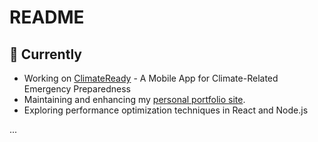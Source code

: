 # README

## 🔭 Currently
- Working on [ClimateReady](https://github.com/NIKKAvRULZ/ClimateReady) - A Mobile App for Climate-Related Emergency Preparedness
- Maintaining and enhancing my [personal portfolio site](https://ruchira-portfolio.vercel.app).  
- Exploring performance optimization techniques in React and Node.js

...